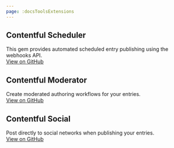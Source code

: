```yaml
---
page: :docsToolsExtensions
---
```


## Contentful Scheduler

This gem provides automated scheduled entry publishing using the webhooks API.<br>
[View on GitHub](https://github.com/contentful/contentful-scheduler.rb)

## Contentful Moderator

Create moderated authoring workflows for your entries.<br>
[View on GitHub](https://github.com/contentful/contentful-moderator.rb)

## Contentful Social

Post directly to social networks when publishing your entries.<br>
[View on GitHub](https://github.com/contentful/contentful-social.rb)
